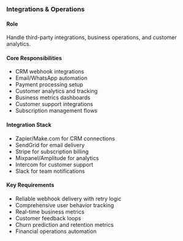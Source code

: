 ### Integrations & Operations

#### Role
Handle third-party integrations, business operations, and customer analytics.

#### Core Responsibilities
- CRM webhook integrations
- Email/WhatsApp automation
- Payment processing setup
- Customer analytics and tracking
- Business metrics dashboards
- Customer support integrations
- Subscription management flows

#### Integration Stack
- Zapier/Make.com for CRM connections
- SendGrid for email delivery
- Stripe for subscription billing
- Mixpanel/Amplitude for analytics
- Intercom for customer support
- Slack for team notifications

#### Key Requirements
- Reliable webhook delivery with retry logic
- Comprehensive user behavior tracking
- Real-time business metrics
- Customer feedback loops
- Churn prediction and retention metrics
- Financial operations automation
